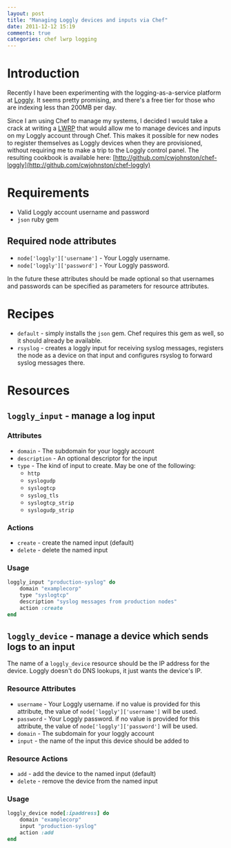 ```yaml
---
layout: post
title: "Managing Loggly devices and inputs via Chef"
date: 2011-12-12 15:19
comments: true
categories: chef lwrp logging
---
```


# Introduction

Recently I have been experimenting with the logging-as-a-service platform at [Loggly](http://loggly.com/). It seems pretty promising, and there's a free tier for those who are indexing less than 200MB per day.

Since I am using Chef to manage my systems, I decided I would take a crack at writing a [LWRP](http://wiki.opscode.com/display/chef/Lightweight+Resources+and+Providers+%28LWRP%29) that would allow me to manage devices and inputs on my Loggly account through Chef. This makes it possible for new nodes to register themselves as Loggly devices when they are provisioned, without requiring me to make a trip to the Loggly control panel. The resulting cookbook is available here: [http://github.com/cwjohnston/chef-loggly](http://github.com/cwjohnston/chef-loggly)

# Requirements

* Valid Loggly account username and password
* `json` ruby gem

## Required node attributes

* `node['loggly']['username']` - Your Loggly username.
* `node['loggly']['password']` - Your Loggly password.

In the future these attributes should be made optional so that usernames and passwords can be specified as parameters for resource attributes.

# Recipes

* `default` - simply installs the `json` gem. Chef requires this gem as well, so it should already be available.
* `rsyslog` - creates a loggly input for receiving syslog messages, registers the node as a device on that input and configures rsyslog to forward syslog messages there. 

# Resources

## `loggly_input` - manage a log input

### Attributes

* `domain` - The subdomain for your loggly account
* `description` - An optional descriptor for the input
* `type` - The kind of input to create. May be one of the following:
    * `http`
    * `syslogudp`
    * `syslogtcp`
    * `syslog_tls`
    * `syslogtcp_strip`
    * `syslogudp_strip`

### Actions

* `create` - create the named input (default)
* `delete` - delete the named input

### Usage

``` ruby
loggly_input "production-syslog" do
    domain "examplecorp"
    type "syslogtcp"
    description "syslog messages from production nodes"
    action :create
end
```

## `loggly_device` - manage a device which sends logs to an input

The name of a `loggly_device` resource should be the IP address for the device. Loggly doesn't do DNS lookups, it just wants the device's IP.

### Resource Attributes

* `username` - Your Loggly username. if no value is provided for this attribute, the value of `node['loggly']['username']` will be used.
* `password` - Your Loggly password. if no value is provided for this attribute, the value of `node['loggly']['password']` will be used.
* `domain` - The subdomain for your loggly account
* `input` - the name of the input this device should be added to

### Resource Actions

* `add` - add the device to the named input (default)
* `delete` - remove the device from the named input

### Usage

``` ruby
loggly_device node[:ipaddress] do
    domain "examplecorp"
    input "production-syslog"
    action :add
end
```
